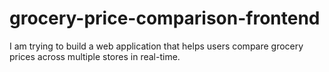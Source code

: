 # grocery-price-comparison-frontend
I am trying to build a web application that helps users compare grocery prices across multiple stores in real-time.
